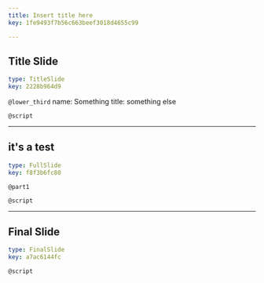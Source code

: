 ```yaml
---
title: Insert title here
key: 1fe9493f7b56c663beef3018d4655c99

---
```

## Title Slide

```yaml
type: TitleSlide
key: 2228b964d9
```





`@lower_third`
name: Something
title: something else

`@script`




---
## it's a test

```yaml
type: FullSlide
key: f8f3b6fc80
```

`@part1`






`@script`




---
## Final Slide

```yaml
type: FinalSlide
key: a7ac6144fc
```






`@script`



